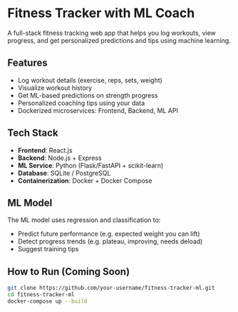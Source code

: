 #  Fitness Tracker with ML Coach

A full-stack fitness tracking web app that helps you log workouts, view progress, and get personalized predictions and tips using machine learning.

##  Features

- Log workout details (exercise, reps, sets, weight)
- Visualize workout history
- Get ML-based predictions on strength progress
- Personalized coaching tips using your data
- Dockerized microservices: Frontend, Backend, ML API

##  Tech Stack

- **Frontend**: React.js
- **Backend**: Node.js + Express
- **ML Service**: Python (Flask/FastAPI + scikit-learn)
- **Database**: SQLite / PostgreSQL
- **Containerization**: Docker + Docker Compose

##  ML Model

The ML model uses regression and classification to:
- Predict future performance (e.g. expected weight you can lift)
- Detect progress trends (e.g. plateau, improving, needs deload)
- Suggest training tips

##  How to Run (Coming Soon)

```bash
git clone https://github.com/your-username/fitness-tracker-ml.git
cd fitness-tracker-ml
docker-compose up --build
